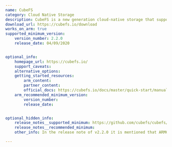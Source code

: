 ```yaml
---
name: CubeFS
category: Cloud Native Storage
description: CubeFS is a new generation cloud-native storage that supports access protocols such as S3, HDFS, and POSIX.
download_url: https://cubefs.io/download
works_on_arm: true
supported_minimum_version:
    version_number: 2.2.0
    release_date: 04/09/2020


optional_info:
    homepage_url: https://cubefs.io/
    support_caveats:
    alternative_options:
    getting_started_resources:
        arm_content: 
        partner_content: 
        official_docs: https://cubefs.io/docs/master/quick-start/manual-deploy.html#cluster-deployment
    arm_recommended_minimum_version:
        version_number: 
        release_date:


optional_hidden_info:
    release_notes__supported_minimum: https://github.com/cubefs/cubefs/releases/tag/v2.2.0
    release_notes__recommended_minimum:
    other_info: In the release note of v2.2.0 it is mentioned that ARM64 support has been added through cross compilation.

---
```

